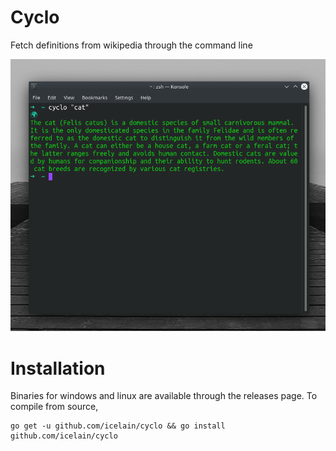 # Cyclo
Fetch definitions from wikipedia through the command line

![alt text](https://github.com/Icelain/Cyclo/raw/main/images/s.png)

# Installation
Binaries for windows and linux are available through the releases page.
To compile from source,
```
go get -u github.com/icelain/cyclo && go install github.com/icelain/cyclo 
